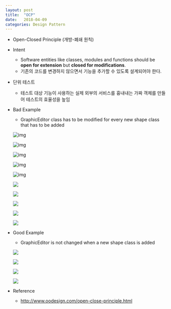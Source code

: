 ```yaml
---
layout: post
title:  "OCP"
date:   2018-04-09
categories: Design Pattern
---
```


- Open-Closed Principle (개방-폐쇄 원칙)
- Intent
  - Software entities like classes, modules and functions should be **open for extension** but **closed for modifications**.
  - 기존의 코드를 변경하지 않으면서 기능을 추가할 수 있도록 설계되어야 한다.
- 단위 테스트
  - 테스트 대상 기능이 사용하는 실제 외부의 서비스를 흉내내는 가짜 객체를 만들어 테스트의 효율성을 높임


- Bad Example

  - GraphicEditor class has to be modified for every new shape class that has to be added

  ![img](https://github.com/KoJunHee/kojunhee.github.io/raw/master/img/ocp01.png)

  ![img](https://github.com/KoJunHee/kojunhee.github.io/raw/master/img/op011.png)

  ![img](https://github.com/KoJunHee/kojunhee.github.io/raw/master/img/op022.png)

  ![img](https://github.com/KoJunHee/kojunhee.github.io/raw/master/img/op033.png)

  ![img](https://github.com/KoJunHee/kojunhee.github.io/raw/master/img/op044.png)

  ![](/image/ocp01.png)

  ![](/image/ocp011.png)

  ![](/image/ocp022.png)

  ![](/image/ocp033.png)

  ![](/image/ocp044.png)

- Good Example

  - GraphicEditor is not changed when a new shape class is added

  ![](/image/ocp03.png)

  ![](/image/ocp055.png)

  ![](/image/ocp066.png)

  ![](/image/ocp077.png)


- Reference
  - <http://www.oodesign.com/open-close-principle.html>





